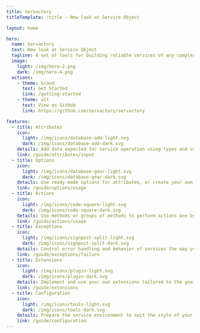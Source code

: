 ```yaml
---
title: Servactory
titleTemplate: :title — New look at Service Object

layout: home

hero:
  name: Servactory
  text: New look at Service Object
  tagline: A set of tools for building reliable services of any complexity
  image:
    light: /img/hero-2.png
    dark: /img/hero-4.png
  actions:
    - theme: brand
      text: Get Started
      link: /getting-started
    - theme: alt
      text: View on GitHub
      link: https://github.com/servactory/servactory

features:
  - title: Attributes
    icon:
      light: /img/icons/database-add-light.svg
      dark: /img/icons/database-add-dark.svg
    details: Add data expected for service operation using types and various options
    link: /guide/attributes/input
  - title: Options
    icon:
      light: /img/icons/database-gear-light.svg
      dark: /img/icons/database-gear-dark.svg
    details: Use ready-made options for attributes, or create your own
    link: /guide/options/usage
  - title: Actions
    icon:
      light: /img/icons/code-square-light.svg
      dark: /img/icons/code-square-dark.svg
    details: Use methods or groups of methods to perform actions one by one
    link: /guide/actions/usage
  - title: Exceptions
    icon:
      light: /img/icons/signpost-split-light.svg
      dark: /img/icons/signpost-split-dark.svg
    details: Control error handling and behavior of services the way you need
    link: /guide/exceptions/failure
  - title: Extensions
    icon:
      light: /img/icons/plugin-light.svg
      dark: /img/icons/plugin-dark.svg
    details: Implement and use your own extensions tailored to the goals of your project
    link: /guide/extensions
  - title: Configuration
    icon:
      light: /img/icons/tools-light.svg
      dark: /img/icons/tools-dark.svg
    details: Prepare the service environment to suit the style of your project
    link: /guide/configuration
---
```

